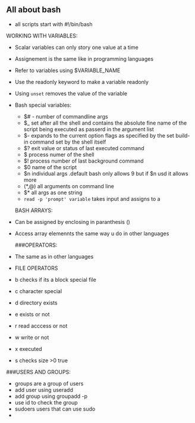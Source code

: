## All about bash
 
-  all scripts start with #!/bin/bash

WORKING WITH VARIABLES:

- Scalar variables can only story one value at a time
- Assignement is the same like in programming languages
- Refer to variables using $VARIABLE_NAME   
- Use the readonly keyword to make a variable readonly
- Using ``` unset ``` removes the value of the variable
- Bash special variables:
   - $# - number of commandline args
   - $_ set after all the shell and contains the absolute fine name of the script being executed  as passerd in the argument list
   - $- expands to the current option flags as specified by the set build-in command set by the shell itself
   - $? exit value or status of last executed command
   - $ process numer of the shell
   - $! process number of last background command
   - $0 name of the script
   - $n individual args .default bash only allows 9 but if  $n usd it allows more
   - ($*,$@) all arguments  on command line
   -  $* all args as one string
   - ``` read -p 'prompt' variable ``` takes input and assigns to a
   
   BASH ARRAYS: 

- Can be assigned by enclosing in paranthesis ()
- Access array elemennts the same way u do in  other languages

  ###OPERATORS:
- The same as in other languages
-  
   FILE OPERATORS
- b checks if its a block special file
- c character special
- d directory exists
- e exists or not
- r read acccess or not
- w write or not
- x executed
- s checks size >0 true

###USERS AND GROUPS:
 - groups are a group of users 
 - add user using useradd 
 - add group using groupadd -p 
 - use id to check the group
 - sudoers users that can use sudo
 -